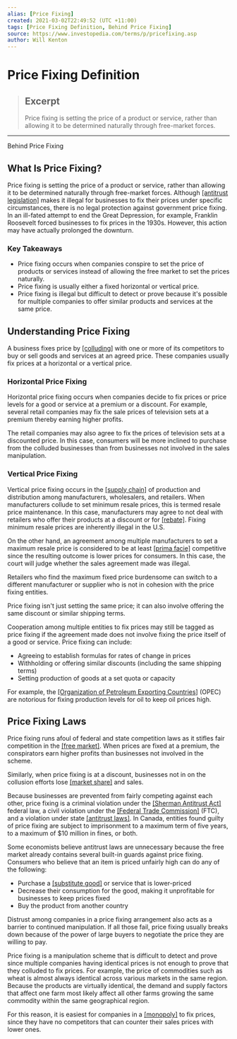 ```yaml
---
alias: [Price Fixing]
created: 2021-03-02T22:49:52 (UTC +11:00)
tags: [Price Fixing Definition, Behind Price Fixing]
source: https://www.investopedia.com/terms/p/pricefixing.asp
author: Will Kenton
---
```


# Price Fixing Definition

> ## Excerpt
> Price fixing is setting the price of a product or service, rather than allowing it to be determined naturally through free-market forces.

---

Behind Price Fixing
## What Is Price Fixing?

Price fixing is setting the price of a product or service, rather than allowing it to be determined naturally through free-market forces. Although [[antitrust legislation]](https://www.investopedia.com/terms/a/antitrust.asp) makes it illegal for businesses to fix their prices under specific circumstances, there is no legal protection against government price fixing. In an ill-fated attempt to end the Great Depression, for example, Franklin Roosevelt forced businesses to fix prices in the 1930s. However, this action may have actually prolonged the downturn.

### Key Takeaways

-   Price fixing occurs when companies conspire to set the price of products or services instead of allowing the free market to set the prices naturally.
-   Price fixing is usually either a fixed horizontal or vertical price.
-   Price fixing is illegal but difficult to detect or prove because it's possible for multiple companies to offer similar products and services at the same price.

## Understanding Price Fixing

A business fixes price by [[colluding]](https://www.investopedia.com/terms/c/collusion.asp) with one or more of its competitors to buy or sell goods and services at an agreed price. These companies usually fix prices at a horizontal or a vertical price.

### Horizontal Price Fixing

Horizontal price fixing occurs when companies decide to fix prices or price levels for a good or service at a premium or a discount. For example, several retail companies may fix the sale prices of television sets at a premium thereby earning higher profits.

The retail companies may also agree to fix the prices of television sets at a discounted price. In this case, consumers will be more inclined to purchase from the colluded businesses than from businesses not involved in the sales manipulation.

### Vertical Price Fixing

Vertical price fixing occurs in the [[supply chain]](https://www.investopedia.com/terms/s/supplychain.asp) of production and distribution among manufacturers, wholesalers, and retailers. When manufacturers collude to set minimum resale prices, this is termed resale price maintenance. In this case, manufacturers may agree to not deal with retailers who offer their products at a discount or for [[rebate]](https://www.investopedia.com/terms/r/rebate.asp). Fixing minimum resale prices are inherently illegal in the U.S.

On the other hand, an agreement among multiple manufacturers to set a maximum resale price is considered to be at least [[prima facie]](https://www.investopedia.com/terms/p/prima-facie.asp) competitive since the resulting outcome is lower prices for consumers. In this case, the court will judge whether the sales agreement made was illegal.

Retailers who find the maximum fixed price burdensome can switch to a different manufacturer or supplier who is not in cohesion with the price fixing entities.

Price fixing isn't just setting the same price; it can also involve offering the same discount or similar shipping terms.

Cooperation among multiple entities to fix prices may still be tagged as price fixing if the agreement made does not involve fixing the price itself of a good or service. Price fixing can include:

-   Agreeing to establish formulas for rates of change in prices
-   Withholding or offering similar discounts (including the same shipping terms)
-   Setting production of goods at a set quota or capacity

For example, the [[Organization of Petroleum Exporting Countries]](https://www.investopedia.com/terms/o/opec.asp) (OPEC) are notorious for fixing production levels for oil to keep oil prices high.

## Price Fixing Laws

Price fixing runs afoul of federal and state competition laws as it stifles fair competition in the [[free market]](https://www.investopedia.com/terms/f/freemarket.asp). When prices are fixed at a premium, the conspirators earn higher profits than businesses not involved in the scheme.

Similarly, when price fixing is at a discount, businesses not in on the collusion efforts lose [[market share]](https://www.investopedia.com/terms/m/marketshare.asp) and sales.

Because businesses are prevented from fairly competing against each other, price fixing is a criminal violation under the [[Sherman Antitrust Act]](https://www.investopedia.com/terms/s/sherman-antiturst-act.asp) federal law, a civil violation under the [[Federal Trade Commission]](https://www.investopedia.com/terms/f/ftc.asp) (FTC), and a violation under state [[antitrust laws]](https://www.investopedia.com/terms/a/antitrust.asp). In Canada, entities found guilty of price fixing are subject to imprisonment to a maximum term of five years, to a maximum of $10 million in fines, or both.

Some economists believe antitrust laws are unnecessary because the free market already contains several built-in guards against price fixing. Consumers who believe that an item is priced unfairly high can do any of the following:

-   Purchase a [[substitute good]](https://www.investopedia.com/terms/s/substitute.asp) or service that is lower-priced
-   Decrease their consumption for the good, making it unprofitable for businesses to keep prices fixed
-   Buy the product from another country

Distrust among companies in a price fixing arrangement also acts as a barrier to continued manipulation. If all those fail, price fixing usually breaks down because of the power of large buyers to negotiate the price they are willing to pay.

Price fixing is a manipulation scheme that is difficult to detect and prove since multiple companies having identical prices is not enough to prove that they colluded to fix prices. For example, the price of commodities such as wheat is almost always identical across various markets in the same region. Because the products are virtually identical, the demand and supply factors that affect one farm most likely affect all other farms growing the same commodity within the same geographical region.

For this reason, it is easiest for companies in a [[monopoly]](https://www.investopedia.com/terms/m/monopoly.asp) to fix prices, since they have no competitors that can counter their sales prices with lower ones.
